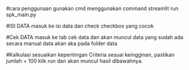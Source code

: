#cara penggunaan 
gunakan cmd menggunakan command streamlit run spk_main.py

#ISI DATA
masuk ke isi data dan check checkbox yang cocok

#Cek DATA
masuk ke tab cek data dan akan muncul data yang sudah ada
secara manual data akan aka pada folder data

#Kalkulasi
sesuaikan kepentingan Criteria sesuai keingginan, pastikan jumlah = 100
klik run dan akan muncul hasil dibawahnya.
